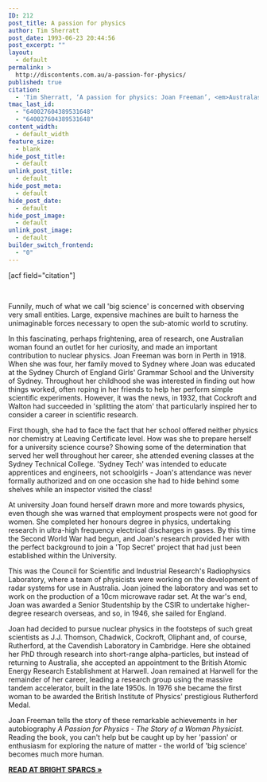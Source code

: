 ```yaml
---
ID: 212
post_title: A passion for physics
author: Tim Sherratt
post_date: 1993-06-23 20:44:56
post_excerpt: ""
layout:
  - default
permalink: >
  http://discontents.com.au/a-passion-for-physics/
published: true
citation:
  - 'Tim Sherratt, ‘A passion for physics: Joan Freeman’, <em>Australasian Science</em>, vol. 2, no. 2, Winter 1993, p. 64.'
tmac_last_id:
  - "640027604389531648"
  - "640027604389531648"
content_width:
  - default_width
feature_size:
  - blank
hide_post_title:
  - default
unlink_post_title:
  - default
hide_post_meta:
  - default
hide_post_date:
  - default
hide_post_image:
  - default
unlink_post_image:
  - default
builder_switch_frontend:
  - "0"
---
```

[acf field="citation"]

&nbsp;

Funnily, much of what we call 'big science' is concerned with observing very small entities. Large, expensive machines are built to harness the unimaginable forces necessary to open the sub-atomic world to scrutiny.

In this fascinating, perhaps frightening, area of research, one Australian woman found an outlet for her curiosity, and made an important contribution to nuclear physics. Joan Freeman was born in Perth in 1918. When she was four, her family moved to Sydney where Joan was educated at the Sydney Church of England Girls' Grammar School and the University of Sydney. Throughout her childhood she was interested in finding out how things worked, often roping in her friends to help her perform simple scientific experiments. However, it was the news, in 1932, that Cockroft and Walton had succeeded in 'splitting the atom' that particularly inspired her to consider a career in scientific research.<!--more-->

First though, she had to face the fact that her school offered neither physics nor chemistry at Leaving Certificate level. How was she to prepare herself for a university science course? Showing some of the determination that served her well throughout her career, she attended evening classes at the Sydney Technical College. 'Sydney Tech' was intended to educate apprentices and engineers, not schoolgirls - Joan's attendance was never formally authorized and on one occasion she had to hide behind some shelves while an inspector visited the class!

At university Joan found herself drawn more and more towards physics, even though she was warned that employment prospects were not good for women. She completed her honours degree in physics, undertaking research in ultra-high frequency electrical discharges in gases. By this time the Second World War had begun, and Joan's research provided her with the perfect background to join a 'Top Secret' project that had just been established within the University.

This was the Council for Scientific and Industrial Research's Radiophysics Laboratory, where a team of physicists were working on the development of radar systems for use in Australia. Joan joined the laboratory and was set to work on the production of a 10cm microwave radar set. At the war's end, Joan was awarded a Senior Studentship by the CSIR to undertake higher-degree research overseas, and so, in 1946, she sailed for England.

Joan had decided to pursue nuclear physics in the footsteps of such great scientists as J.J. Thomson, Chadwick, Cockroft, Oliphant and, of course, Rutherford, at the Cavendish Laboratory in Cambridge. Here she obtained her PhD through research into short-range alpha-particles, but instead of returning to Australia, she accepted an appointment to the British Atomic Energy Research Establishment at Harwell. Joan remained at Harwell for the remainder of her career, leading a research group using the massive tandem accelerator, built in the late 1950s. In 1976 she became the first woman to be awarded the British Institute of Physics' prestigious Rutherford Medal.

Joan Freeman tells the story of these remarkable achievements in her autobiography <em>A Passion for Physics - The Story of a Woman Physicist</em>. Reading the book, you can't help but be caught up by her 'passion' or enthusiasm for exploring the nature of matter - the world of 'big science' becomes much more human.

<strong><a href="http://www.asap.unimelb.edu.au/bsparcs/exhib/journal/as_freeman.htm">READ AT BRIGHT SPARCS »</a></strong>
